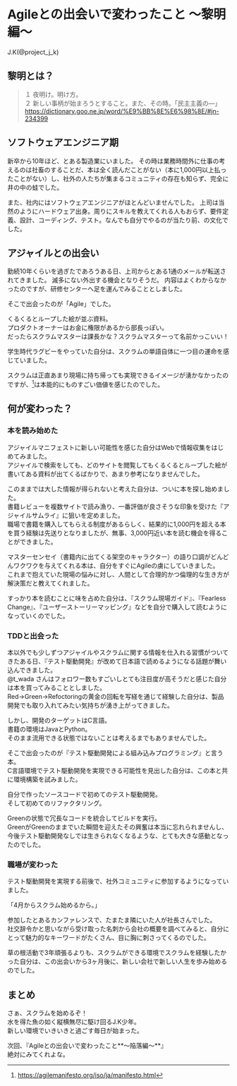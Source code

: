 # Agileとの出会いで変わったこと 〜黎明編〜

<div class="flushright">J.K(@project_j_k)</div>


## 黎明とは？
> １ 夜明け。明け方。  
> ２ 新しい事柄が始まろうとすること。また、その時。「民主主義の―」
https://dictionary.goo.ne.jp/word/%E9%BB%8E%E6%98%8E/#jn-234399

## ソフトウェアエンジニア期
新卒から10年ほど、とある製造業にいました。
その時は業務時間外に仕事の考えるのは社畜のすることだ、本は全く読んだことがない（本に1,000円以上払ったことがない）し、社外の人たちが集まるコミュニティの存在も知らず、完全に井の中の蛙でした。

また、社内にはソフトウェアエンジニアがほとんどいませんでした。
上司は当然のようにハードウェア出身。周りにスキルを教えてくれる人もおらず、要件定義、設計、コーディング、テスト。なんでも自分でやるのが当たり前、の文化でした。

## アジャイルとの出会い
勤続10年くらいを過ぎたであろうある日、上司からとある1通のメールが転送されてきました。
滅多にない外出する機会となりそうだ。
内容はよくわからなかったのですが、研修センターへ足を運んでみることとしました。

そこで出会ったのが「Agile」でした。

くるくるとループした絵が並ぶ資料。  
プロダクトオーナーはお金に権限があるから部長っぽい。  
だったらスクラムマスターは課長かな？スクラムマスターって名前かっこいい！  

学生時代ラグビーをやっていた自分は、スクラムの単語自体に一つ目の運命を感じていました。

スクラムは正直あまり現場に持ち帰っても実現できるイメージが湧かなかったのですが、[^アジャイルマニフェスト]は本能的にものすごい価値を感じたのでした。  

[^アジャイルマニフェスト]: https://agilemanifesto.org/iso/ja/manifesto.html

## 何が変わった？
### 本を読み始めた
アジャイルマニフェストに新しい可能性を感じた自分はWebで情報収集をはじめてみました。  
アジャイルで検索をしても、どのサイトを閲覧してもくるくるとループした絵が書いてある資料が出てくるばかりで、あまり参考になりませんでした。  

このままでは大した情報が得られないと考えた自分は、ついに本を探し始めました。  
書籍レビューを複数サイトで読み漁り、一番評価が良さそうな印象を受けた『アジャイルサムライ』に狙いを定めました。  
職場で書籍を購入してもらえる制度があるらしく、結果的に1,000円を超える本を買う経験は先送りとなりましたが、無事、3,000円近い本を読む機会を得ることができました。  

マスターセンセイ（書籍内に出てくる架空のキャラクター）の語り口調がどんどんワクワクを与えてくれる本は、自分をすぐにAgileの虜にしていきました。  
これまで抱えていた現場の悩みに対し、人間として合理的かつ倫理的な生き方が解決策だと教えてくれました。

すっかり本を読むことに味を占めた自分は、『スクラム現場ガイド』、『Fearless Change』、『ユーザーストーリーマッピング』などを自分で購入して読むようになっていくのでした。  

### TDDと出会った
本以外でも少しずつアジャイルやスクラムに関する情報を仕入れる習慣がついてきたある日、『テスト駆動開発』が改めて日本語で読めるようになる話題が舞い込んできました。  
@t_wada さんはフォロワー数もすごいしとても注目度が高そうだと感じた自分は本を買ってみることとしました。  
Red→Green→Refoctoringの黄金の回転を写経を通じて経験した自分は、製品開発でも取り入れてみたい気持ちが湧き上がってきました。

しかし、開発のターゲットはC言語。  
書籍の環境はJavaとPython。  
そのまま流用できる状態ではないことは考えるまでもありませんでした。  

そこで出会ったのが『テスト駆動開発による組み込みプログラミング』と言う本。  
C言語環境でテスト駆動開発を実現できる可能性を見出した自分は、この本と共に環境構築を試みました。    

自分で作ったソースコードで初めてのテスト駆動開発。  
そして初めてのリファクタリング。  

Greenの状態で冗長なコードを統合してビルドを実行。  
GreenがGreenのままでいた瞬間を迎えたその興奮は本当に忘れられませんし、今後テスト駆動開発なしでは生きられなくなるような、とても大きな感動となったのでした。  

### 職場が変わった
テスト駆動開発を実現する前後で、社外コミュニティに参加するようになっていました。  

「4月からスクラム始めるから。」  

参加したとあるカンファレンスで、たまたま隣にいた人が社長さんでした。  
社交辞令かと思いながら受け取った名刺から会社の概要を調べてみると、自分にとって魅力的なキーワードがたくさん、目に胸に刺さってくるのでした。

草の根活動で3年頑張るよりも、スクラムができる環境でスクラムを経験したかった自分は、この出会いから3ヶ月後に、新しい会社で新しい人生を歩み始めるのでした。

## まとめ
さぁ、スクラムを始めるぞ！  
水を得た魚の如く縦横無尽に駆け回るJ.K少年。  
新しい環境でいきいきと過ごす毎日が始まった。  

次回、『Agileとの出会いで変わったこと**〜陥落編〜**』  
絶対にみてくれよな。
